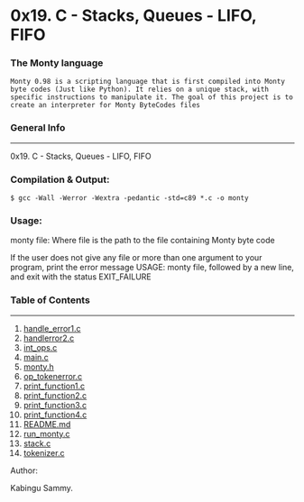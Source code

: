 # 0x19. C - Stacks, Queues - LIFO, FIFO

### The Monty language

```Monty 0.98 is a scripting language that is first compiled into Monty byte codes (Just like Python). It relies on a unique stack, with specific instructions to manipulate it. The goal of this project is to create an interpreter for Monty ByteCodes files ```


### General Info
***
0x19. C - Stacks, Queues - LIFO, FIFO


### Compilation & Output:

```
$ gcc -Wall -Werror -Wextra -pedantic -std=c89 *.c -o monty

```
### Usage:

monty file: 
Where file is the path to the file containing Monty byte code

If the user does not give any file or more than one argument to your program, print the error message USAGE: monty file, followed by a new line, and exit with the status EXIT_FAILURE


### Table of Contents
***
1. [handle_error1.c](./handle_error1.c)
2. [handlerror2.c](./handlerror2.c)
3. [int_ops.c](./int_ops.c)
4. [main.c](./main.c)
5. [monty.h](./monty.h)
6. [op_tokenerror.c](./op_tokenerror.c)
7. [print_function1.c](./print_function1.c)
8. [print_function2.c](./print_function2.c)
9. [print_function3.c](./print_function3.c)
10. [print_function4.c](./print_function4.c)
11. [README.md](./README.md)
12. [run_monty.c](./run_monty.c)
13. [stack.c](./stack.c)
14. [tokenizer.c](./tokenizer.c)


Author:

Kabingu Sammy.